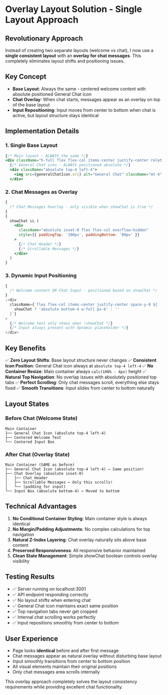 # Overlay Layout Solution - Single Layout Approach

## Revolutionary Approach

Instead of creating two separate layouts (welcome vs chat), I now use a **single consistent layout** with an **overlay for chat messages**. This completely eliminates layout shifts and positioning issues.

## Key Concept

- **Base Layout**: Always the same - centered welcome content with absolute positioned General Chat icon
- **Chat Overlay**: When chat starts, messages appear as an overlay on top of the base layout
- **Input Repositioning**: Input moves from center to bottom when chat is active, but layout structure stays identical

## Implementation Details

### 1. Single Base Layout

```jsx
{/* Main layout - ALWAYS the same */}
<div className="h-full flex flex-col items-center justify-center relative">
  {/* General Chat icon - ALWAYS positioned absolute */}
  <div className="absolute top-4 left-4">
    <img src={generalChatIcon.src} alt="General Chat" className="mt-4" />
  </div>
```

### 2. Chat Messages as Overlay

```jsx
{
  /* Chat Messages Overlay - only visible when showChat is true */
}
{
  showChat && (
    <div
      className="absolute inset-0 flex flex-col overflow-hidden"
      style={{ paddingTop: '100px', paddingBottom: '80px' }}
    >
      {/* Chat Header */}
      {/* Scrollable Messages */}
    </div>
  )
}
```

### 3. Dynamic Input Positioning

```jsx
{
  /* Welcome content OR Chat Input - positioned based on showChat */
}
;<div
  className={`flex flex-col items-center justify-center space-y-8 ${
    showChat ? 'absolute bottom-4 w-full px-6' : ''
  }`}
>
  {/* Welcome text only shows when !showChat */}
  {/* Input always present with dynamic placeholder */}
</div>
```

## Key Benefits

✅ **Zero Layout Shifts**: Base layout structure never changes
✅ **Consistent Icon Position**: General Chat icon always at `absolute top-4 left-4`
✅ **No Container Resize**: Main container always `calc(100% - 4px)` height
✅ **Natural Top Navigation**: No overlap issues with absolutely positioned top tabs
✅ **Perfect Scrolling**: Only chat messages scroll, everything else stays fixed
✅ **Smooth Transitions**: Input slides from center to bottom naturally

## Layout States

### Before Chat (Welcome State)

```
Main Container
├── General Chat Icon (absolute top-4 left-4)
├── Centered Welcome Text
└── Centered Input Box
```

### After Chat (Overlay State)

```
Main Container (SAME as before)
├── General Chat Icon (absolute top-4 left-4) ← Same position!
├── Chat Overlay (absolute inset-0)
│   ├── Chat Header
│   ├── Scrollable Messages ← Only this scrolls!
│   └── (padding for input)
└── Input Box (absolute bottom-4) ← Moved to bottom
```

## Technical Advantages

1. **No Conditional Container Styling**: Main container style is always identical
2. **No Margin/Padding Adjustments**: No complex calculations for top navigation
3. **Natural Z-Index Layering**: Chat overlay naturally sits above base content
4. **Preserved Responsiveness**: All responsive behavior maintained
5. **Clean State Management**: Simple showChat boolean controls overlay visibility

## Testing Results

- ✅ Server running on localhost:3001
- ✅ API endpoint responding correctly
- ✅ No layout shifts when entering chat
- ✅ General Chat icon maintains exact same position
- ✅ Top navigation tabs never get cropped
- ✅ Internal chat scrolling works perfectly
- ✅ Input repositions smoothly from center to bottom

## User Experience

- Page looks **identical** before and after first message
- Chat messages appear as natural overlay without disturbing base layout
- Input smoothly transitions from center to bottom position
- All visual elements maintain their original positions
- Only chat messages area scrolls internally

This overlay approach completely solves the layout consistency requirements while providing excellent chat functionality.
